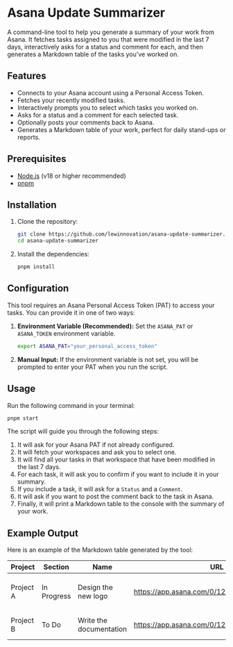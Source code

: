 # Asana Update Summarizer

A command-line tool to help you generate a summary of your work from Asana. It fetches tasks assigned to you that were modified in the last 7 days, interactively asks for a status and comment for each, and then generates a Markdown table of the tasks you've worked on.

## Features

-   Connects to your Asana account using a Personal Access Token.
-   Fetches your recently modified tasks.
-   Interactively prompts you to select which tasks you worked on.
-   Asks for a status and a comment for each selected task.
-   Optionally posts your comments back to Asana.
-   Generates a Markdown table of your work, perfect for daily stand-ups or reports.

## Prerequisites

-   [Node.js](https://nodejs.org/) (v18 or higher recommended)
-   [pnpm](https://pnpm.io/)

## Installation

1.  Clone the repository:
    ```bash
    git clone https://github.com/lewinnovation/asana-update-summarizer.git
    cd asana-update-summarizer
    ```

2.  Install the dependencies:
    ```bash
    pnpm install
    ```

## Configuration

This tool requires an Asana Personal Access Token (PAT) to access your tasks. You can provide it in one of two ways:

1.  **Environment Variable (Recommended):**
    Set the `ASANA_PAT` or `ASANA_TOKEN` environment variable.
    ```bash
    export ASANA_PAT="your_personal_access_token"
    ```

2.  **Manual Input:**
    If the environment variable is not set, you will be prompted to enter your PAT when you run the script.

## Usage

Run the following command in your terminal:

```bash
pnpm start
```

The script will guide you through the following steps:
1.  It will ask for your Asana PAT if not already configured.
2.  It will fetch your workspaces and ask you to select one.
3.  It will find all your tasks in that workspace that have been modified in the last 7 days.
4.  For each task, it will ask you to confirm if you want to include it in your summary.
5.  If you include a task, it will ask for a `Status` and a `Comment`.
6.  It will ask if you want to post the comment back to the task in Asana.
7.  Finally, it will print a Markdown table to the console with the summary of your work.

## Example Output

Here is an example of the Markdown table generated by the tool:

| Project   | Section      | Name                  | URL                                           | Status      | Comment        |
|-----------|--------------|-----------------------|-----------------------------------------------|-------------|----------------|
| Project A | In Progress  | Design the new logo   | https://app.asana.com/0/123456789/987654321    | Completed   | Final version sent to the client. |
| Project B | To Do        | Write the documentation | https://app.asana.com/0/123456789/112233445    | In Progress | Drafted the first chapter. |

